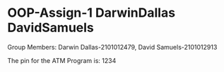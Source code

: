 # OOP-Assign-1 DarwinDallas DavidSamuels
Group Members:
Darwin Dallas-2101012479, 
David Samuels-2101012913

The pin for the ATM Program is: 1234
